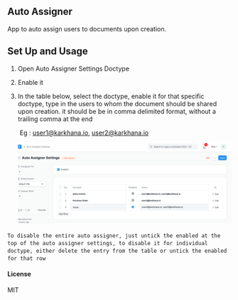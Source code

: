 ## Auto Assigner

App to auto assign users to documents upon creation.

## Set Up and Usage

1. Open Auto Assigner Settings Doctype

2. Enable it

3. In the table below, select the doctype, enable it for that specific doctype, type in the users to whom the document should be shared upon creation. it should be be in comma delimited format, without a trailing comma at the end

   ​	Eg : user1@karkhana.io, user2@karkhana.io

   ![image-20220514153046839](./readme_img_1.png)

`To disable the entire auto assigner, just untick the enabled at the top of the auto assigner settings, to disable it for individual doctype, either delete the entry from the table or untick the enabled for that row`

#### License

MIT